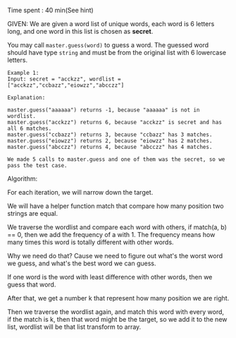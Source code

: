 Time spent :  40 min(See hint)

GIVEN: We are given a word list of unique words, each word is 6 letters long, and one word in this list is chosen as **secret**.

You may call `master.guess(word)` to guess a word.  The guessed word should have type `string` and must be from the original list with 6 lowercase letters.

```
Example 1:
Input: secret = "acckzz", wordlist = ["acckzz","ccbazz","eiowzz","abcczz"]

Explanation:

master.guess("aaaaaa") returns -1, because "aaaaaa" is not in wordlist.
master.guess("acckzz") returns 6, because "acckzz" is secret and has all 6 matches.
master.guess("ccbazz") returns 3, because "ccbazz" has 3 matches.
master.guess("eiowzz") returns 2, because "eiowzz" has 2 matches.
master.guess("abcczz") returns 4, because "abcczz" has 4 matches.

We made 5 calls to master.guess and one of them was the secret, so we pass the test case.
```

Algorithm:

For each iteration, we will narrow down the target.

We will have a helper function match that compare how many position two strings are equal.

We traverse the wordlist and compare each word with others, if match(a, b) == 0, then we add the frequency of a with 1. The frequency means how many times this word is totally different with other words.

Why we need do that? Cause we need to figure out what's the worst word we guess, and what's the best word we can guess.

If one word is the word with least difference with other words, then we guess that word.

After that, we get a number k that represent how many position we are right.

Then we traverse the wordlist again, and match this word with every word, if the match is k, then that word might be the target, so we add it to the new list, wordlist will be that list transform to array.